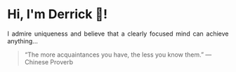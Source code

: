 # Hi, I'm Derrick 👋!
<p align="justify">I admire uniqueness and believe that a clearly focused mind can achieve anything...</p> 
<!-- #quote-start -->
<blockquote>&ldquo;The more acquaintances you have, the less you know them.&rdquo; &mdash; <footer>Chinese Proverb</footer></blockquote>
<!-- #quote-end -->
